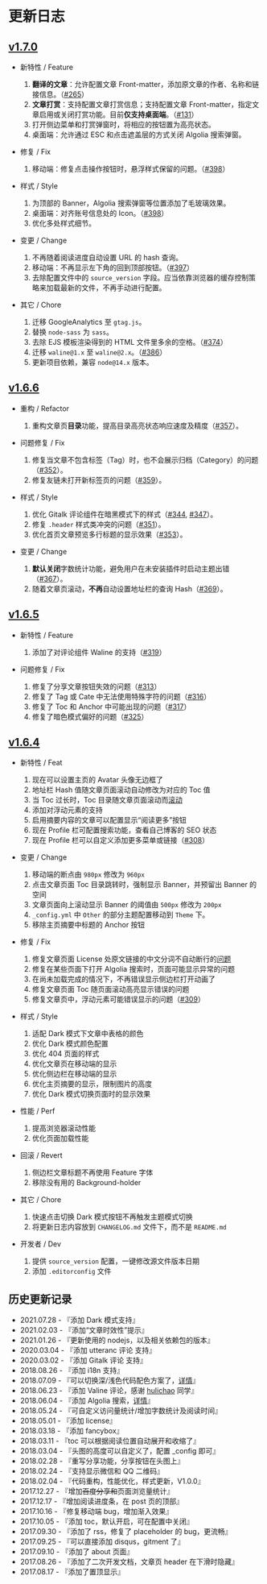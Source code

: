 # 更新日志

## [v1.7.0](https://github.com/fi3ework/hexo-theme-archer/releases/tag/1.7.0)

- 新特性 / Feature

  1. **翻译的文章**：允许配置文章 Front-matter，添加原文章的作者、名称和链接信息。（[#265](https://github.com/fi3ework/hexo-theme-archer/issues/265)）
  2. **文章打赏**：支持配置文章打赏信息；支持配置文章 Front-matter，指定文章启用或关闭打赏功能。目前**仅支持桌面端**。（[#131](https://github.com/fi3ework/hexo-theme-archer/issues/131)）
  3. 打开侧边菜单和打赏弹窗时，将相应的按钮置为高亮状态。
  4. 桌面端：允许通过 ESC 和点击遮盖层的方式关闭 Algolia 搜索弹窗。

- 修复 / Fix

  1. 移动端：修复点击操作按钮时，悬浮样式保留的问题。（[#398](https://github.com/fi3ework/hexo-theme-archer/issues/398)）

- 样式 / Style

  1. 为顶部的 Banner，Algolia 搜索弹窗等位置添加了毛玻璃效果。
  2. 桌面端：对齐账号信息处的 Icon。（[#398](https://github.com/fi3ework/hexo-theme-archer/issues/398)）
  3. 优化多处样式细节。

- 变更 / Change

  1. 不再随着阅读进度自动设置 URL 的 hash 查询。
  2. 移动端：不再显示左下角的回到顶部按钮。（[#397](https://github.com/fi3ework/hexo-theme-archer/issues/397)）
  3. 去除配置文件中的 `source_version` 字段。应当依靠浏览器的缓存控制策略来加载最新的文件，不再手动进行配置。

- 其它 / Chore

  1. 迁移 GoogleAnalytics 至 `gtag.js`。
  2. 替换 `node-sass` 为 `sass`。
  3. 去除 EJS 模板渲染得到的 HTML 文件里多余的空格。（[#374](https://github.com/fi3ework/hexo-theme-archer/issues/374)）
  4. 迁移 `waline@1.x` 至 `waline@2.x`。（[#386](https://github.com/fi3ework/hexo-theme-archer/issues/386)）
  5. 更新项目依赖，兼容 `node@14.x` 版本。

## [v1.6.6](https://github.com/fi3ework/hexo-theme-archer/releases/tag/1.6.6)

- 重构 / Refactor

  1. 重构文章页**目录**功能，提高目录高亮状态响应速度及精度（[#357](https://github.com/fi3ework/hexo-theme-archer/issues/357)）。

- 问题修复 / Fix

  1. 修复当文章不包含标签（Tag）时，也不会展示归档（Category）的问题（[#352](https://github.com/fi3ework/hexo-theme-archer/issues/352)）。
  2. 修复友链未打开新标签页的问题（[#359](https://github.com/fi3ework/hexo-theme-archer/issues/359)）。

- 样式 / Style

  1. 优化 Gitalk 评论组件在暗黑模式下的样式（[#344](https://github.com/fi3ework/hexo-theme-archer/issues/344), [#347](https://github.com/fi3ework/hexo-theme-archer/issues/347)）。
  2. 修复 `.header` 样式类冲突的问题（[#351](https://github.com/fi3ework/hexo-theme-archer/issues/351)）。
  3. 优化首页文章预览多行标题的显示效果（[#353](https://github.com/fi3ework/hexo-theme-archer/issues/353)）。

- 变更 / Change

  1. **默认关闭**字数统计功能，避免用户在未安装插件时启动主题出错（[#367](https://github.com/fi3ework/hexo-theme-archer/issues/367)）。
  2. 随着文章页滚动，**不再**自动设置地址栏的查询 Hash（[#369](https://github.com/fi3ework/hexo-theme-archer/issues/369)）。

## [v1.6.5](https://github.com/fi3ework/hexo-theme-archer/releases/tag/1.6.5)

- 新特性 / Feature

  1. 添加了对评论组件 Waline 的支持（[#319](https://github.com/fi3ework/hexo-theme-archer/issues/319)）

- 问题修复 / Fix

  1. 修复了分享文章按钮失效的问题（[#313](https://github.com/fi3ework/hexo-theme-archer/issues/313)）
  2. 修复了 Tag 或 Cate 中无法使用特殊字符的问题（[#316](https://github.com/fi3ework/hexo-theme-archer/issues/316)）
  3. 修复了 Toc 和 Anchor 中可能出现的问题（[#317](https://github.com/fi3ework/hexo-theme-archer/issues/317)）
  4. 修复了暗色模式偏好的问题（[#325](https://github.com/fi3ework/hexo-theme-archer/issues/325)）

## [v1.6.4](https://github.com/fi3ework/hexo-theme-archer/releases/tag/1.6.4)

- 新特性 / Feat

  1. 现在可以设置主页的 Avatar 头像无边框了
  2. 地址栏 Hash 值随文章页面滚动自动修改为对应的 Toc 值
  3. 当 Toc 过长时，Toc 目录随文章页面滚动而[滚动](https://github.com/fi3ework/hexo-theme-archer/projects/1#card-64443923)
  4. 添加对浮动元素的支持
  5. 启用摘要内容的文章可以配置显示“阅读更多”按钮
  6. 现在 Profile 栏可配置搜索功能，查看自己博客的 SEO 状态
  7. 现在 Profile 栏可以自定义添加更多菜单或链接（[#308](https://github.com/fi3ework/hexo-theme-archer/issues/308)）

- 变更 / Change

  1. 移动端的断点由 `980px` 修改为 `960px`
  2. 点击文章页面 Toc 目录跳转时，强制显示 Banner，并预留出 Banner 的空间
  3. 文章页面向上滚动显示 Banner 的阈值由 `500px` 修改为 `200px`
  4. `_config.yml` 中 `Other` 的部分主题配置移动到 `Theme` 下。
  5. 移除主页摘要中标题的 Anchor 按钮

- 修复 / Fix

  1. 修复文章页面 License 处原文链接的中文分词不自动断行的[问题](https://github.com/fi3ework/hexo-theme-archer/issues/306#issuecomment-894640488)
  2. 修复在某些页面下打开 Algolia 搜索时，页面可能显示异常的问题
  3. 在尚未加载完成的情况下，不再错误显示侧边栏打开动画了
  4. 修复文章页面 Toc 随页面滚动高亮显示错误的问题
  5. 修复文章页中，浮动元素可能错误显示的问题（[#309](https://github.com/fi3ework/hexo-theme-archer/issues/309)）

- 样式 / Style

  1. 适配 Dark 模式下文章中表格的颜色
  2. 优化 Dark 模式颜色配置
  3. 优化 404 页面的样式
  4. 优化文章页在移动端的显示
  5. 优化侧边栏在移动端的显示
  6. 优化主页摘要的显示，限制图片的高度
  7. 优化 Dark 模式切换页面时的显示效果

- 性能 / Perf

  1. 提高浏览器滚动性能
  2. 优化页面加载性能

- 回滚 / Revert

  1. 侧边栏文章标题不再使用 Feature 字体
  2. 移除没有用的 Background-holder

- 其它 / Chore

  1. 快速点击切换 Dark 模式按钮不再触发主题模式切换
  2. 将更新日志内容放到 `CHANGELOG.md` 文件下，而不是 `README.md`

- 开发者 / Dev

  1. 提供 `source_version` 配置，一键修改源文件版本日期
  2. 添加 `.editorconfig` 文件

## 历史更新记录

- 2021.07.28 - 『添加 Dark 模式支持』
- 2021.02.03 - 『添加“文章时效性”提示』
- 2021.01.26 - 『更新使用的 nodejs，以及相关依赖包的版本』
- 2020.03.04 - 『添加 utteranc 评论 支持』
- 2020.03.02 - 『添加 Gitalk 评论 支持』
- 2018.08.26 - 『添加 i18n 支持』
- 2018.07.09 - 『可以切换深/浅色代码配色方案了，[详情](https://github.com/fi3ework/hexo-theme-archer/wiki/%E5%88%87%E6%8D%A2%E4%BB%A3%E7%A0%81%E9%85%8D%E8%89%B2%E6%96%B9%E6%A1%88)』
- 2018.06.23 - 『添加 Valine 评论，感谢 [hulichao](https://github.com/fi3ework/hexo-theme-archer/issues/115) 同学』
- 2018.06.04 - 『添加 Algolia 搜索，[详情](https://github.com/fi3ework/hexo-theme-archer/wiki/%E5%90%AF%E7%94%A8-Algolia-%E6%90%9C%E7%B4%A2)』
- 2018.05.24 - 『可自定义访问量统计/增加字数统计及阅读时间』
- 2018.05.01 - 『添加 license』
- 2018.03.18 - 『添加 fancybox』
- 2018.03.11 - 『toc 可以根据阅读位置自动展开和收缩了』
- 2018.03.04 - 『头图的高度可以自定义了，配置 \_config 即可』
- 2018.02.28 - 『重写分享功能，分享按钮在头图上』
- 2018.02.24 - 『支持显示微信和 QQ 二维码』
- 2018.02.04 - 『代码重构，性能优化，样式更新，V1.0.0』
- 2017.12.27 - 『增加~~百度分享和~~页面浏览量统计』
- 2017.12.17 - 『增加阅读进度条，在 post 页的顶部』
- 2017.10.16 - 『修复移动端 bug，增加渐入效果』
- 2017.10.05 - 『添加 toc，默认开启，可在配置中关闭』
- 2017.09.30 - 『添加了 rss，修复了 placeholder 的 bug，更流畅』
- 2017.09.25 - 『可以直接添加 disqus，gitment 了』
- 2017.09.10 - 『添加了 about 页面』
- 2017.08.26 - 『添加了二次开发文档，文章页 header 在下滑时隐藏』
- 2017.08.17 - 『添加了置顶显示』
